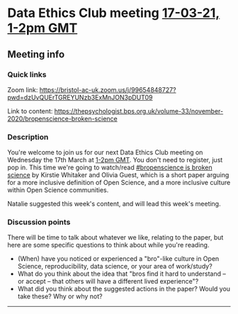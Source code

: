 # Data Ethics Club meeting [17-03-21, 1-2pm GMT](https://www.timeanddate.com/worldclock/fixedtime.html?msg=Data+Ethics+Club%3A+Bropen+science+is+broken+science&iso=20210317T13&p1=299&ah=1)

<!-- 
TODO:
- [x] Change to a new branch (DD-MM-YY_meeting)
- [x] Copy this template to meetings/YEAR/DD-MM-YY_meeting.md (put in actual year + date)
- [x] Put in the Event time on: https://www.timeanddate.com/worldclock/fixedform.html and copy result to LINK-TO-TIMEDATE
- [ ] Change all ALL-CAPS placeholders in this form
- [ ] Add link to the new file in MEETINGS.md
- [ ] Pull request!
- [ ] Create or edit the calendar invite to copy and paste this info over and send it/send an update.
- [ ] Maybe tweet it? #DataEthicsClub @jgiBristol

Repeat meeting link is currently: https://bristol-ac-uk.zoom.us/j/99654848727?pwd=dzUvQUErTGREYUNzb3ExMnJON3pDUT09

Usual time 13:00-14:00
-->
## Meeting info

### Quick links

Zoom link: https://bristol-ac-uk.zoom.us/j/99654848727?pwd=dzUvQUErTGREYUNzb3ExMnJON3pDUT09 

Link to content: https://thepsychologist.bps.org.uk/volume-33/november-2020/bropenscience-broken-science 

### Description
You're welcome to join us for our next Data Ethics Club meeting on Wednesday the 17th March at [1-2pm GMT](https://www.timeanddate.com/worldclock/fixedtime.html?msg=Data+Ethics+Club%3A+Bropen+science+is+broken+science&iso=20210317T13&p1=299&ah=1). You don't need to register, just pop in. This time we're going to watch/read [#bropenscience is broken science](https://thepsychologist.bps.org.uk/volume-33/november-2020/bropenscience-broken-science) by Kirstie Whitaker and Olivia Guest, which is a short paper arguing for a more inclusive definition of Open Science, and a more inclusive culture within Open Science communities. 

Natalie suggested this week's content, and will lead this week's meeting.

### Discussion points
There will be time to talk about whatever we like, relating to the paper, but here are some specific questions to think about while you're reading.
- (When) have you noticed or experienced a "bro"-like culture in Open Science, reproducibility, data science, or your area of work/study?
- What do you think about the idea that "bros find it hard to understand – or accept – that others will have a different lived experience"? 
- What did you think about the suggested actions in the paper? Would you take these? Why or why not?

---

<!--

## Meeting notes

### Who came
Number of people:

### What did we think?
Notes here!
Shall we email the author? If so, who'll send the email?

-->



